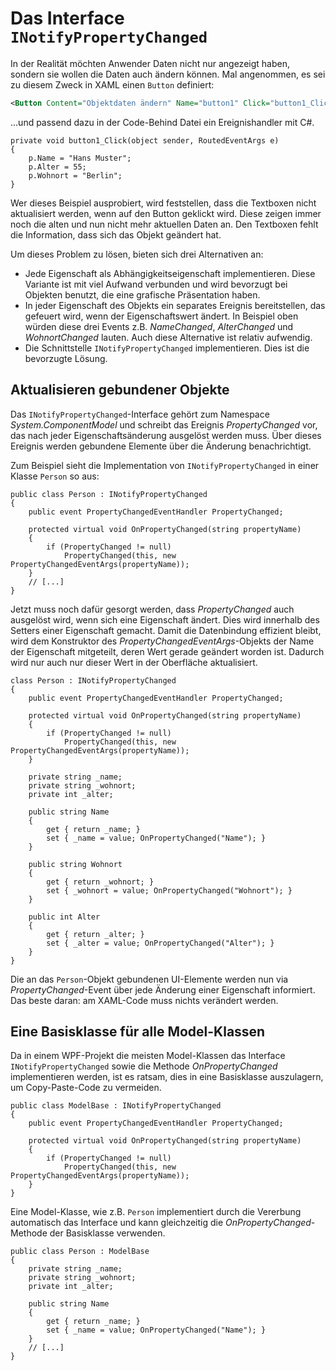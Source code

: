 # Das Interface `INotifyPropertyChanged`

In der Realität möchten Anwender Daten nicht nur angezeigt haben, sondern sie wollen die Daten auch ändern können. Mal angenommen, es sei zu diesem Zweck in XAML einen `Button` definiert: 

```XML
<Button Content="Objektdaten ändern" Name="button1" Click="button1_Click" />
```
...und passend dazu in der Code-Behind Datei ein Ereignishandler mit C#. 

```CSharp 
private void button1_Click(object sender, RoutedEventArgs e)
{
    p.Name = "Hans Muster";
    p.Alter = 55;
    p.Wohnort = "Berlin";
}
```

Wer dieses Beispiel ausprobiert, wird feststellen, dass die Textboxen nicht aktualisiert werden, wenn auf den Button geklickt wird. Diese zeigen immer noch die alten und nun nicht mehr aktuellen Daten an. Den Textboxen fehlt die Information, dass sich das Objekt geändert hat.

Um dieses Problem zu lösen, bieten sich drei Alternativen an:

* Jede Eigenschaft als Abhängigkeitseigenschaft implementieren. Diese Variante ist mit viel Aufwand verbunden und wird bevorzugt bei Objekten benutzt, die eine grafische Präsentation haben. 
* In jeder Eigenschaft des Objekts ein separates Ereignis bereitstellen, das gefeuert wird, wenn der Eigenschaftswert ändert. In Beispiel oben würden diese drei Events z.B. _NameChanged_, _AlterChanged_ und _WohnortChanged_ lauten. Auch diese Alternative ist relativ aufwendig.
* Die Schnittstelle `INotifyPropertyChanged` implementieren. Dies ist die bevorzugte Lösung.

## Aktualisieren gebundener Objekte

Das `INotifyPropertyChanged`-Interface gehört zum Namespace _System.ComponentModel_ und schreibt das Ereignis _PropertyChanged_ vor, das nach jeder Eigenschaftsänderung ausgelöst werden muss. Über dieses Ereignis werden gebundene Elemente über die Änderung benachrichtigt. 

Zum Beispiel sieht die Implementation von `INotifyPropertyChanged` in einer Klasse `Person` so aus: 

```CSharp 
public class Person : INotifyPropertyChanged 
{
    public event PropertyChangedEventHandler PropertyChanged;

    protected virtual void OnPropertyChanged(string propertyName) 
    {
        if (PropertyChanged != null)
            PropertyChanged(this, new PropertyChangedEventArgs(propertyName));
    }
    // [...]
}
```

Jetzt muss noch dafür gesorgt werden, dass  _PropertyChanged_ auch ausgelöst wird, wenn sich eine Eigenschaft ändert. Dies wird innerhalb des Setters einer Eigenschaft gemacht. Damit die Datenbindung effizient bleibt, wird dem Konstruktor des _PropertyChangedEventArgs_-Objekts der Name der Eigenschaft mitgeteilt, deren Wert gerade geändert worden ist. Dadurch wird nur auch nur dieser Wert in der Oberfläche aktualisiert. 

```CSharp
class Person : INotifyPropertyChanged
{
    public event PropertyChangedEventHandler PropertyChanged;

    protected virtual void OnPropertyChanged(string propertyName) 
    {
        if (PropertyChanged != null)
            PropertyChanged(this, new PropertyChangedEventArgs(propertyName));
    }

    private string _name;
    private string _wohnort;
    private int _alter; 

    public string Name
    {
        get { return _name; }
        set { _name = value; OnPropertyChanged("Name"); }
    }

    public string Wohnort
    {
        get { return _wohnort; }
        set { _wohnort = value; OnPropertyChanged("Wohnort"); }
    }

    public int Alter
    {
        get { return _alter; }
        set { _alter = value; OnPropertyChanged("Alter"); }
    }
}
``` 

Die an das `Person`-Objekt gebundenen UI-Elemente werden nun via  _PropertyChanged_-Event über jede Änderung einer Eigenschaft informiert. Das beste daran: am XAML-Code muss nichts verändert werden.

## Eine Basisklasse für alle Model-Klassen

Da in einem WPF-Projekt die meisten Model-Klassen das Interface `INotifyPropertyChanged` sowie die Methode _OnPropertyChanged_ implementieren werden, ist es ratsam, dies in eine Basisklasse auszulagern, um Copy-Paste-Code zu vermeiden.

```CSharp
public class ModelBase : INotifyPropertyChanged 
{
    public event PropertyChangedEventHandler PropertyChanged;

    protected virtual void OnPropertyChanged(string propertyName) 
    {
        if (PropertyChanged != null)
            PropertyChanged(this, new PropertyChangedEventArgs(propertyName));
    }
}
``` 

Eine Model-Klasse, wie z.B. `Person` implementiert durch die Vererbung automatisch das Interface und kann gleichzeitig die _OnPropertyChanged_-Methode der Basisklasse verwenden. 

```CSharp
public class Person : ModelBase 
{
    private string _name;
    private string _wohnort;
    private int _alter; 

    public string Name
    {
        get { return _name; }
        set { _name = value; OnPropertyChanged("Name"); }
    }
    // [...]
}
```
